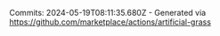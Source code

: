 Commits: 2024-05-19T08:11:35.680Z - Generated via https://github.com/marketplace/actions/artificial-grass
<br>
